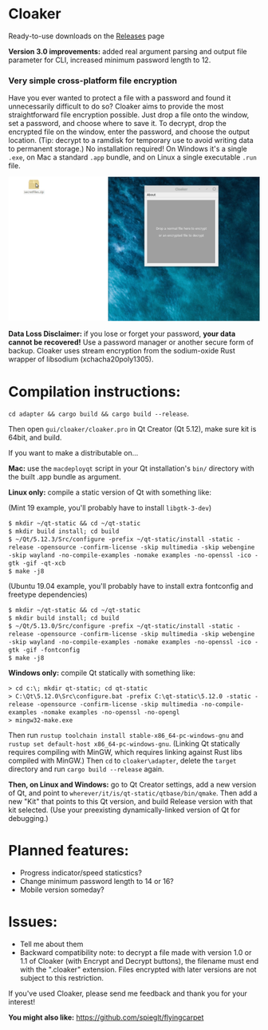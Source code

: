 # Cloaker

Ready-to-use downloads on the [Releases](https://github.com/spieglt/Cloaker/releases) page

**Version 3.0 improvements:** added real argument parsing and output file parameter for CLI, increased minimum password length to 12.

### Very simple cross-platform file encryption

Have you ever wanted to protect a file with a password and found it unnecessarily difficult to do so? Cloaker aims to provide the most straightforward file encryption possible. Just drop a file onto the window, set a password, and choose where to save it. To decrypt, drop the encrypted file on the window, enter the password, and choose the output location. (Tip: decrypt to a ramdisk for temporary use to avoid writing data to permanent storage.) No installation required! On Windows it's a single `.exe`, on Mac a standard `.app` bundle, and on Linux a single executable `.run` file.

![Demo](demo.gif)

**Data Loss Disclaimer:** if you lose or forget your password, **your data cannot be recovered!** Use a password manager or another secure form of backup. Cloaker uses stream encryption from the sodium-oxide Rust wrapper of libsodium (xchacha20poly1305).

# Compilation instructions:
`cd adapter && cargo build && cargo build --release`. 

Then open `gui/cloaker/cloaker.pro` in Qt Creator (Qt 5.12), make sure kit is 64bit, and build.

If you want to make a distributable on... 

**Mac:** use the `macdeployqt` script in your Qt installation's `bin/` directory with the built .app bundle as argument.

**Linux only:** compile a static version of Qt with something like:

(Mint 19 example, you'll probably have to install `libgtk-3-dev`)
```
$ mkdir ~/qt-static && cd ~/qt-static
$ mkdir build install; cd build
$ ~/Qt/5.12.3/Src/configure -prefix ~/qt-static/install -static -release -opensource -confirm-license -skip multimedia -skip webengine -skip wayland -no-compile-examples -nomake examples -no-openssl -ico -gtk -gif -qt-xcb
$ make -j8
```

(Ubuntu 19.04 example, you'll probably have to install extra fontconfig and freetype dependencies)
```
$ mkdir ~/qt-static && cd ~/qt-static
$ mkdir build install; cd build
$ ~/Qt/5.13.0/Src/configure -prefix ~/qt-static/install -static -release -opensource -confirm-license -skip multimedia -skip webengine -skip wayland -no-compile-examples -nomake examples -no-openssl -ico -gtk -gif -fontconfig
$ make -j8
```

**Windows only:** compile Qt statically with something like:
```
> cd c:\; mkdir qt-static; cd qt-static
> C:\Qt\5.12.0\Src\configure.bat -prefix C:\qt-static\5.12.0 -static -release -opensource -confirm-license -skip multimedia -no-compile-examples -nomake examples -no-openssl -no-opengl
> mingw32-make.exe
```

Then run `rustup toolchain install stable-x86_64-pc-windows-gnu` and `rustup set default-host x86_64-pc-windows-gnu`. (Linking Qt statically requires compiling with MinGW, which requires linking against Rust libs compiled with MinGW.) Then `cd` to `cloaker\adapter`, delete the `target` directory and run `cargo build --release` again.

**Then, on Linux and Windows:** go to Qt Creator settings, add a new version of Qt, and point to `wherever/it/is/qt-static/qtbase/bin/qmake`. Then add a new "Kit" that points to this Qt version, and build Release version with that kit selected. (Use your preexisting dynamically-linked version of Qt for debugging.)

# Planned features:
- Progress indicator/speed staticstics?
- Change minimum password length to 14 or 16?
- Mobile version someday?

# Issues:
- Tell me about them
- Backward compatibility note: to decrypt a file made with version 1.0 or 1.1 of Cloaker (with Encrypt and Decrypt buttons), the filename must end with the ".cloaker" extension. Files encrypted with later versions are not subject to this restriction.

If you've used Cloaker, please send me feedback and thank you for your interest!

**You might also like:** https://github.com/spieglt/flyingcarpet

